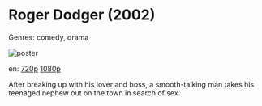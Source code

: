 # Roger Dodger (2002)

Genres: comedy, drama

![poster](http://image.tmdb.org/t/p/w500/mEq4fOMmFwbYNu86uePqpes91Rj.jpg)

en:
  [720p](magnet:?xt=urn:btih:a1912f69e1f41d5a5ad379e77603609de85c7144&dn=Roger+Dodger+%282002%29+720p+BrRip+x264+-+YIFY&tr=udp%3A%2F%2Ftracker.openbittorrent.com%3A80%2Fannounce&tr=udp%3A%2F%2Fglotorrents.pw%3A6969%2Fannounce&tr=udp%3A%2F%2Ftracker.openbittorrent.com%3A80%2Fannounce&tr=udp%3A%2F%2Ftracker.opentrackr.org%3A1337%2Fannounce&tr=udp%3A%2F%2Fzer0day.to%3A1337%2Fannounce&tr=udp%3A%2F%2Ftracker.coppersurfer.tk%3A6969%2Fannounce)
  [1080p](magnet:?xt=urn:btih:6B465AD34EB9F9C0DC96BC62F2971CA4F1BD04DA&tr=udp://glotorrents.pw:6969/announce&tr=udp://tracker.opentrackr.org:1337/announce&tr=udp://torrent.gresille.org:80/announce&tr=udp://tracker.openbittorrent.com:80&tr=udp://tracker.coppersurfer.tk:6969&tr=udp://tracker.leechers-paradise.org:6969&tr=udp://p4p.arenabg.ch:1337&tr=udp://tracker.internetwarriors.net:1337)
  


After breaking up with his lover and boss, a smooth-talking man takes his teenaged nephew out on the town in search of sex.